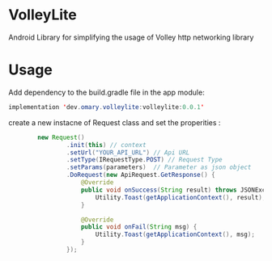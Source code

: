 # VolleyLite
Android Library for simplifying the usage of Volley http networking library

# Usage

 Add dependency to the build.gradle file in the app module:

```java
implementation 'dev.omary.volleylite:volleylite:0.0.1'
```


create a new instacne of Request class and set the properities :

```java
        new Request()
                .init(this) // context
                .setUrl("YOUR_API_URL") // Api URL
                .setType(IRequestType.POST) // Request Type
                .setParams(parameters)  // Parameter as json object
                .DoRequest(new ApiRequest.GetResponse() {
                    @Override
                    public void onSuccess(String result) throws JSONException {
                        Utility.Toast(getApplicationContext(), result);
                    }

                    @Override
                    public void onFail(String msg) {
                        Utility.Toast(getApplicationContext(), msg);
                    }
                });
                
 ```




